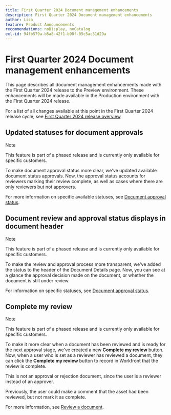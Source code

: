 ```yaml
---
title: First Quarter 2024 Document management enhancements
description: First Quarter 2024 Document management enhancements
author: Lisa
feature: Product Announcements
recommendations: noDisplay, noCatalog
exl-id: 94fb579a-b5a8-42f1-b98f-05c5ac31d29a
---
```

# First Quarter 2024 Document management enhancements

This page describes all document management enhancements made with the First Quarter 2024 release to the Preview environment. These enhancements will be made available in the Production environment with the First Quarter 2024 release.

For a list of all changes available at this point in the First Quarter 2024 release cycle, see [First Quarter 2024 release overview](/help/quicksilver/product-announcements/product-releases/24-q1-release-activity/24-q1-release-overview.md).

## Updated statuses for document approvals

>[!NOTE]
>
>This feature is part of a phased release and is currently only available for specific customers.

To make document approval status more clear, we've updated available document status approvals. Now, the approval status accounts for reviewers marking their review complete, as well as cases where there are only reviewers but not approvers.

For more information on specific available statuses, see [Document approval status](/help/quicksilver/review-and-approve-work/document-reviews-and-approvals/manage-document-approvals/document-approval-status.md).

## Document review and approval status displays in document header

>[!NOTE]
>
>This feature is part of a phased release and is currently only available for specific customers.

To make the review and approval process more transparent, we've added the status to the header of the Document Details page. Now, you can see at a glance the approval decision made on the document, or whether the document is still under review.

For information on specific statuses, see [Document approval status](/help/quicksilver/review-and-approve-work/document-reviews-and-approvals/manage-document-approvals/document-approval-status.md).

## Complete my review

>[!NOTE]
>
>This feature is part of a phased release and is currently only available for specific customers.

To make it more clear when a document has been reviewed and is ready for the next approval stage, we've created a new **Complete my review** button. Now, when a user who is set as a reviewer has reviewed a document, they can click the **Complete my review** button to record in Workfront that the review is complete.

This is not an approval or rejection document, since the user is a reviewer instead of an approver.

Previously, the user could make a comment that the asset had been reviewed, but not mark it as complete.

For more information, see [Review a document](/help/quicksilver/review-and-approve-work/document-reviews-and-approvals/review-and-approve-documents/review-a-document.md).
